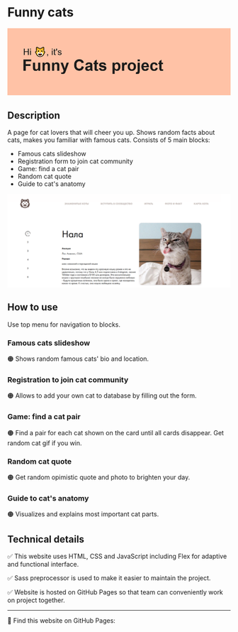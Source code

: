 # Funny cats

![Funny Cats greeting picture](assets/images/readmegreeting.png)

## Description

A page for cat lovers that will cheer you up. Shows random facts about cats, makes you familiar with famous cats. Consists of 5 main blocks:

- Famous cats slideshow
- Registration form to join cat community
- Game: find a cat pair
- Random cat quote
- Guide to cat's anatomy

![Funny Cats website screenshot](assets/images/readmescreenshot.png)

## How to use

Use top menu for navigation to blocks.

### Famous cats slideshow

🟠 Shows random famous cats' bio and location.

### Registration to join cat community

🟠 Allows to add your own cat to database by filling out the form.

### Game: find a cat pair

🟠 Find a pair for each cat shown on the card until all cards disappear. Get random cat gif if you win.

### Random cat quote

🟠 Get random opimistic quote and photo to brighten your day.

### Guide to cat's anatomy

🟠 Visualizes and explains most important cat parts.

## Technical details

✅ This website uses HTML, CSS and JavaScript including Flex for adaptive and functional interface.

✅ Sass preprocessor is used to make it easier to maintain the project.

✅ Website is hosted on GitHub Pages so that team can conveniently work on project together.

---

🔗 Find this website on GitHub Pages:
